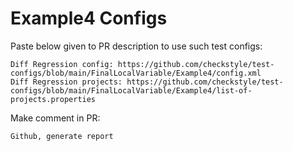 # Example4 Configs
Paste below given to PR description to use such test configs:
```
Diff Regression config: https://github.com/checkstyle/test-configs/blob/main/FinalLocalVariable/Example4/config.xml
Diff Regression projects: https://github.com/checkstyle/test-configs/blob/main/FinalLocalVariable/Example4/list-of-projects.properties
```
Make comment in PR:
```
Github, generate report
```
